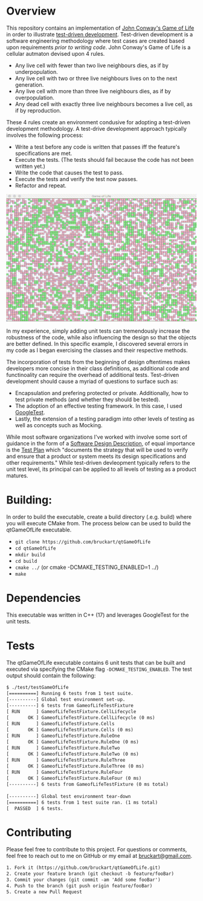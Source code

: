 # Overview

This repository contains an implementation of [John Conway's Game of Life](https://en.wikipedia.org/wiki/Conway%27s_Game_of_Life) in order to illustrate [test-driven development](https://en.wikipedia.org/wiki/Test-driven_development). Test-driven development is a software engineering methodology where test cases are created based upon requirements *prior to writing code*. John Conway's Game of Life is a cellular autmaton devised upon 4 rules.
* Any live cell with fewer than two live neighbours dies, as if by underpopulation.
* Any live cell with two or three live neighbours lives on to the next generation.
* Any live cell with more than three live neighbours dies, as if by overpopulation.
* Any dead cell with exactly three live neighbours becomes a live cell, as if by reproduction.

These 4 rules create an environment condusive for adopting a test-driven development methodology. A test-drive development approach typically involves the following process:
* Write a test before any code is written that passes iff the feature's specifications are met.
* Execute the tests. (The tests should fail because the code has not been written yet.)
* Write the code that causes the test  to pass.
* Execute the tests and verify the test now passes.
* Refactor and repeat.

![Game of Life](/assets/screenrecording.gif)

In my experience, simply adding unit tests can tremendously increase the robustness of the code, while also influencing the design so that the objects are better defined. In this specific example, I discovered several errors in my code  as I began exercising the classes and their respective methods. 

The incorporation of tests from the beginning of design oftentimes makes developers more concise in their class definitions, as additional code and functinoality can require the overhead of additional tests. Test-driven development should cause a myriad of questions to surface such as:
* Encapsulation and prefering protected or private. Additionally, how to test private methods (and whether they should be tested).
* The adoption of an effective testing framework. In this case, I used [GoogleTest](https://github.com/google/googletest). 
* Lastly, the extension of a testing paradigm into other levels of testing as well as concepts such as Mocking.

While most software organizations I've worked with involve some sort of guidance in the form of a [Software Design Description](https://en.wikipedia.org/wiki/Software_design_description), of equal importance is the [Test Plan](https://en.wikipedia.org/wiki/Test_plan) which "documents the strategy that will be used to verify and ensure that a product or system meets its design specifications and other requirements." While test-driven devleopment typically refers to the unit test level, its principal can be applied to all levels of testing as a product matures.


# Building:
In order to build the executable, create a build directory (.e.g. build) where you will execute CMake from. The process below can be used to build the
qtGameOfLife executable.
* `git clone https://github.com/bruckart/qtGameOfLife`
* `cd qtGameOfLife`
* `mkdir build`
* `cd build`
* `cmake ../` (or cmake -DCMAKE_TESTING_ENABLED=1 ../)
* `make`


# Dependencies
This executable was written in C++ (17) and leverages GoogleTest for the 
unit tests. 


# Tests
The qtGameOfLife executable contains 6 unit tests that can
be built and executed via specifying the CMake flag `-DCMAKE_TESTING_ENABLED`. The test output should contain the following:

```
$ ./test/testGameOfLife
[==========] Running 6 tests from 1 test suite.
[----------] Global test environment set-up.
[----------] 6 tests from GameofLifeTestFixture
[ RUN      ] GameofLifeTestFixture.CellLifecycle
[       OK ] GameofLifeTestFixture.CellLifecycle (0 ms)
[ RUN      ] GameofLifeTestFixture.Cells
[       OK ] GameofLifeTestFixture.Cells (0 ms)
[ RUN      ] GameofLifeTestFixture.RuleOne
[       OK ] GameofLifeTestFixture.RuleOne (0 ms)
[ RUN      ] GameofLifeTestFixture.RuleTwo
[       OK ] GameofLifeTestFixture.RuleTwo (0 ms)
[ RUN      ] GameofLifeTestFixture.RuleThree
[       OK ] GameofLifeTestFixture.RuleThree (0 ms)
[ RUN      ] GameofLifeTestFixture.RuleFour
[       OK ] GameofLifeTestFixture.RuleFour (0 ms)
[----------] 6 tests from GameofLifeTestFixture (0 ms total)

[----------] Global test environment tear-down
[==========] 6 tests from 1 test suite ran. (1 ms total)
[  PASSED  ] 6 tests.
```

# Contributing
Please feel free to contribute to this project. 
For questions or comments, feel free to reach out to me on GitHub or my email at bruckart@gmail.com.

    1. Fork it (https://github.com/bruckart/qtGameOfLife.git)
    2. Create your feature branch (git checkout -b feature/fooBar)
    3. Commit your changes (git commit -am 'Add some fooBar')
    4. Push to the branch (git push origin feature/fooBar)
    5. Create a new Pull Request

